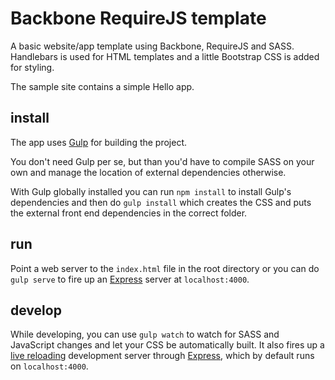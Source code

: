 # Backbone RequireJS template

A basic website/app template using Backbone, RequireJS and SASS. Handlebars
is used for HTML templates and a little Bootstrap CSS is added for styling.

The sample site contains a simple Hello app.

## install

The app uses [Gulp](http://gulpjs.com) for building the project.

You don't need Gulp per se, but than you'd have to compile 
SASS on your own and manage the location of external dependencies otherwise.

With Gulp globally installed you can run `npm install` to install 
Gulp's dependencies and then do `gulp install` which creates the CSS 
and puts the external front end dependencies in the correct folder.

## run

Point a web server to the `index.html` file in the root directory or
you can do `gulp serve` to fire up an [Express](http://expressjs.com)
server at `localhost:4000`.

## develop

While developing, you can use `gulp watch` to watch for SASS and JavaScript
changes and let your CSS be automatically built. It also fires up a
[live reloading](http://livereload.com/) development server through 
[Express](http://expressjs.com), which by default runs on `localhost:4000`.
